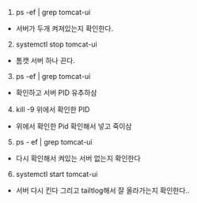 1. ps -ef | grep tomcat-ui

- 서버가 두개 켜져있는지 확인한다.

2. systemctl stop tomcat-ui

- 톰캣 서버 하나 끈다.

3. ps -ef | grep tomcat-ui

- 확인하고 서버 PID 유추하삼

4. kill -9 위에서 확인한 PID

- 위에서 확인한 Pid 확인해서 넣고 죽이삼

5. ps - ef | grep tomcat-ui

- 다시 확인해서 켜있는 서버 없는지 확인한다

6. systemctl start tomcat-ui

- 서버 다시 킨다 그리고 tailtlog해서 잘 올라가는지 확인한다..
